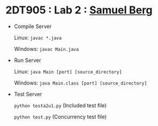 # 2DT905 : Lab 2 : [Samuel Berg](mailto:sb224sc@student.lnu.se)

- Compile Server

    Linux: `javac *.java`

    Windows: `javac Main.java`

- Run Server

    Linux: `java Main [port] [source_directory]`

    Windows: `java Main.class [port] [source_directory]`

- Test Server
    
    `python testa2u1.py` (Included test file)

    `python test.py` (Concurrency test file)
